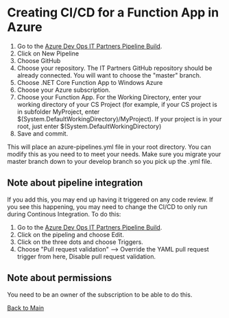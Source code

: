 # Creating CI/CD for a Function App in Azure

1. Go to the [Azure Dev Ops IT Partners Pipeline Build](https://dev.azure.com/itpartnersillinois/Pipeline%20Repository%20from%20Gitlab/_build). 
2. Click on New Pipeline
3. Choose GitHub
4. Choose your repository. The IT Partners GitHub repository should be already connected. You will want to choose the "master" branch. 
5. Choose .NET Core Function App to Windows Azure
6. Choose your Azure subscription. 
7. Choose your Function App. For the Working Directory, enter your working directory of your CS Project (for example, if your CS project is in subfolder MyProject, enter $(System.DefaultWorkingDirectory)/MyProject). If your project is in your root, just enter $(System.DefaultWorkingDirectory)
8. Save and commit. 

This will place an azure-pipelines.yml file in your root directory. You can modify this as you need to to meet your needs. Make sure you migrate your master branch down to your develop branch so you pick up the .yml file. 

## Note about pipeline integration

If you add this, you may end up having it triggered on any code review. If you see this happening, you may need to change the CI/CD to only run during Continous Integration. To do this:

1. Go to the [Azure Dev Ops IT Partners Pipeline Build](https://dev.azure.com/itpartnersillinois/Pipeline%20Repository%20from%20Gitlab/_build).
2. Click on the pipeling and choose Edit. 
3. Click on the three dots and choose Triggers.
4. Choose "Pull request validation" --> Override the YAML pull request trigger from here, Disable pull request validation.

## Note about permissions

You need to be an owner of the subscription to be able to do this. 


[Back to Main](https://github.com/itpartnersillinois/tutorial/blob/master/README.md)
